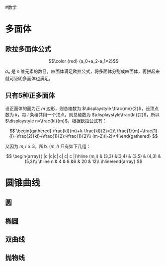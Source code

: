 #数学

# 多面体

## 欧拉多面体公式

$$\color {red} {a_0+a_2-a_1=2}$$

$a_n$ 是 $n$ 维元素的数目，四面体满足欧拉公式，将多面体分割成四面体，再拼起来就可证明多面体也满足。

## 只有5种正多面体

设正面体的面为正 $m$ 边形，则总棱数为 $\displaystyle \frac{mn}{2}$，设顶点数为 $k$，每 $l$ 条棱共用一个顶点，则总棱数为 $\displaystyle\frac{kl}{2}$，所以 $\displaystyle n=\frac{kl}{m}$，根据欧拉公式有：

$$
\begin{gathered}
\frac{kl}{m}+k-\frac{kl}{2}=2\\
\frac{1}{m}+\frac{1}{l}=\frac{2}{kl}+\frac{1}{2}>\frac{1}{2}\\
(m-2)(l-2)<4
\end{gathered}
$$

又因为 $\displaystyle m,l\geqslant 3$，所以 $(m,l)$ 只有如下几组：

$$
\begin{array}{ |c |c|c| c| c| c |}\hline   (m,l) & (3,3) &(3,4)  & (3,5) & (4,3)  & (5,3)\\    \hline      n   & 4 & 8 &6 & 20 & 12\\       \hline\end{array}
$$

# 圆锥曲线
## 圆
## 椭圆
## 双曲线
## 抛物线